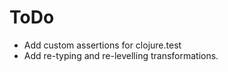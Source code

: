 ToDo
====

* Add custom assertions for clojure.test
* Add re-typing and re-levelling transformations.
